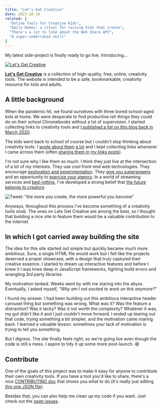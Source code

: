 ```yaml
---
title: "Let's Get Creative"
date: 2023-10-10
related: [
  "Online Tools for Creative Kids",
  "Daily Demos: a ritual for raising kids that create",
  "There's a lot to like about the Web Share API",
  "A super-underrated skill"
]
---
```


My latest side-project is finally ready to go live. Introducing...

[![Let's Get Creative](https://bryanbraun.com/lets-get-creative/banner-og.png)](https://bryanbraun.com/lets-get-creative)

[**Let's Get Creative**](https://bryanbraun.com/lets-get-creative) is a collection of high-quality, free, online, creativity tools. The website is intended to be a safe, bookmarkable, creativity resource for kids and adults.

## A little background

When the pandemic hit, we found ourselves with three bored school-aged kids at home. We were desperate to find productive-ish things they could do on their school Chromebooks without a lot of supervision. I started collecting links to creativity tools and [I published a list on this blog back in March 2020]({{site.url}}/2020/03/25/online-tools-for-creative-kids/).

The kids went back to school of course but I couldn't stop thinking about creativity tools. I [wrote about them]({{site.url}}/2023/03/17/theres-a-lot-to-like-about-the-web-share-api/) [a lot]({{site.url}}/2019/12/07/using-the-url-to-build-database-free-web-apps/) and I kept collecting links whenever I came across them (often [sharing them in]({{site.url}}/2022/04/28/links-5/) [my links posts]({{site.url}}/2023/05/11/links-7/)).

I'm not sure why I like them so much. I think they just live at the intersection of a lot of my interests. They use cool front-end web technologies. They encourage [exploration and experimentation]({{site.url}}/2019/03/28/the-unique-power-of-games-in-building-intuition/). They [give you superpowers]({{site.url}}/2018/02/18/the-cure-for-boredom-is-superpowers/) and an opportunity to [exercise your agency](https://map.simonsarris.com/p/the-most-precious-resource-is-agency). In a world of streaming services and [bed-rotting](https://www.health.com/what-is-bed-rotting-trend-7561395), I've developed a strong belief that [the future belongs to creators](https://podcasts.apple.com/us/podcast/the-future-belongs-to-creators/id1506329209):

![Tweet: "the more you create, the more powerful you become"]({{site.url}}/assets/images/james-clear-the-more-you-create.png)

Anyways, throughout this process I've become something of a creativity tools snob. The ones on Lets Get Creative are among the best, so I thought that building a nice site to feature them would be a valuable contribution to the internet.

## In which I got carried away building the site

The idea for this site started out simple but quickly became much more ambitious. Sure, a single HTML file would work but I felt like the projects deserved a proper showcase, with a design that truly captured their creative essence. I started to dream up interactive features and before I knew it I was knee deep in JavaScript frameworks, fighting build errors and wrangling 3rd party libraries.

My motivation tanked. Weeks went by with me staring into the abyss. Eventually, I asked myself, *"Why am I not excited to work on this anymore?"*

I found my answer. I had been building out this ambitious interactive header carousel thing but something was wrong. What was it? Was the feature a distraction? Was it tacky? Was it not worth the complexity? Whatever it was, my gut didn't like it and I just couldn't move forward. I ended up tearing out that code, trying something a bit simpler, and the motivation came roaring back. I learned a valuable lesson: sometimes your lack of motivation is trying to tell you something.

But I digress. The site finally feels right, so we're going live even though the code is still a mess. I aspire to tidy it up some more post-launch. 😅

## Contribute

One of the goals of this project was to make it easy for anyone to contribute their own creativity tools. If you have a tool you'd like to share, there's a nice [CONTRIBUTING doc](https://github.com/bryanbraun/lets-get-creative/blob/main/CONTRIBUTING.md#contributing-a-creativity-tool) that shows you what to do (it's really just editing [this one JSON file](https://github.com/bryanbraun/lets-get-creative/blob/main/public/creativity-tools/data.json)).

Besides that, you can also help me clean up my code if you want. Just check out the [open issues](https://github.com/bryanbraun/lets-get-creative/issues).
